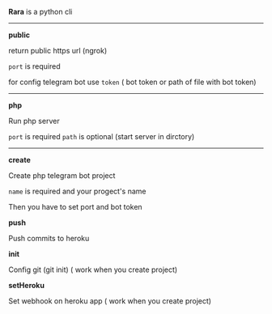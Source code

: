 **Rara** is a python cli

---

**public**

return public https url (ngrok)

`port` is required

for config telegram bot use `token` ( bot token or path of file with bot token)

---

**php**

Run php server

`port` is required
`path` is optional (start server in dirctory)

---

**create**

Create php telegram bot project

`name` is required and your progect's name

Then you have to set port and bot token

**push**

Push commits to heroku

**init**

Config git (git init) ( work when you create project)

**setHeroku**

Set webhook on heroku app ( work when you create project)